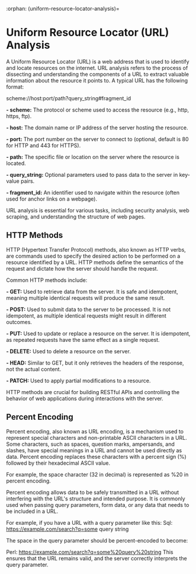 :orphan:
(uniform-resource-locator-analysis)=

# Uniform Resource Locator (URL) Analysis

A Uniform Resource Locator (URL) is a web address that is used to identify and locate resources on the internet. URL analysis refers to the process of dissecting and understanding the components of a URL to extract valuable information about the resource it points to.
A typical URL has the following format:

scheme://host:port/path?query_string#fragment_id

**-	scheme:** The protocol or scheme used to access the resource (e.g., http, https, ftp).

**-	host:** The domain name or IP address of the server hosting the resource.

**-	port:** The port number on the server to connect to (optional, default is 80 for HTTP and 443 for HTTPS).

**-	path:** The specific file or location on the server where the resource is located.

**-	query_string:** Optional parameters used to pass data to the server in key-value pairs.

**-	fragment_id:** An identifier used to navigate within the resource (often used for anchor links on a webpage).

URL analysis is essential for various tasks, including security analysis, web scraping, and understanding the structure of web pages.

## HTTP Methods

HTTP (Hypertext Transfer Protocol) methods, also known as HTTP verbs, are commands used to specify the desired action to be performed on a resource identified by a URL. HTTP methods define the semantics of the request and dictate how the server should handle the request.

Common HTTP methods include:

**-	GET:** Used to retrieve data from the server. It is safe and idempotent, meaning multiple identical requests will produce the same result.

**-	POST:** Used to submit data to the server to be processed. It is not idempotent, as multiple identical requests might result in different outcomes.

**-	PUT:** Used to update or replace a resource on the server. It is idempotent, as repeated requests have the same effect as a single request.

**-	DELETE:** Used to delete a resource on the server.

**-	HEAD:** Similar to GET, but it only retrieves the headers of the response, not the actual content.

**-	PATCH:** Used to apply partial modifications to a resource.

HTTP methods are crucial for building RESTful APIs and controlling the behavior of web applications during interactions with the server.

## Percent Encoding

Percent encoding, also known as URL encoding, is a mechanism used to represent special characters and non-printable ASCII characters in a URL. Some characters, such as spaces, question marks, ampersands, and slashes, have special meanings in a URL and cannot be used directly as data. Percent encoding replaces these characters with a percent sign (%) followed by their hexadecimal ASCII value.

For example, the space character (32 in decimal) is represented as %20 in percent encoding.

Percent encoding allows data to be safely transmitted in a URL without interfering with the URL's structure and intended purpose. It is commonly used when passing query parameters, form data, or any data that needs to be included in a URL.

For example, if you have a URL with a query parameter like this:
Sql:    https://example.com/search?q=some query string 

The space in the query parameter should be percent-encoded to become:

Perl: https://example.com/search?q=some%20query%20string 
This ensures that the URL remains valid, and the server correctly interprets the query parameter.